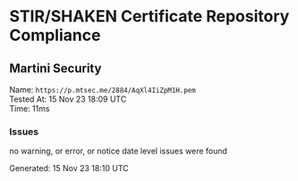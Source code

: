 # STIR/SHAKEN Certificate Repository Compliance

## Martini Security

Name: `https://p.mtsec.me/2884/AqXl4IiZpM1H.pem`\
Tested At: 15 Nov 23 18:09 UTC\
Time: 11ms

### Issues

no warning, or error, or notice date level issues were found

Generated: 15 Nov 23 18:10 UTC